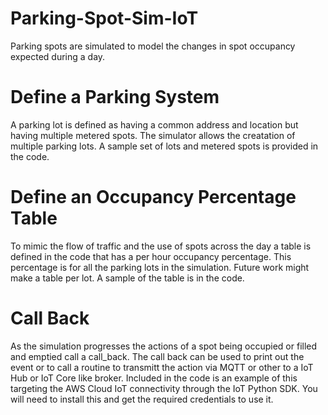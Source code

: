# Parking-Spot-Sim-IoT

Parking spots are simulated to model the changes in spot occupancy expected during a day.

# Define a Parking System
A parking lot is defined as having a common address and location but having multiple metered spots.
The simulator allows the creatation of multiple parking lots. A sample set of lots and metered spots is provided in the code.

# Define an Occupancy Percentage Table
To mimic the flow of traffic and the use of spots across the day a table is defined in the code that has a per hour occupancy percentage. This percentage is for all the parking lots in the simulation.  Future work might make a table per lot.  A sample of the table is in the code.

# Call Back
As the simulation progresses the actions of a spot being occupied or filled and emptied call a call_back.  The call back can be used to print out the event or to call a routine to transmitt the action via MQTT or other to a IoT Hub or IoT Core like broker.  Included in the code is an example of this targeting the AWS Cloud IoT connectivity through the IoT Python SDK.  You will need to install this and get the required credentials to use it.

